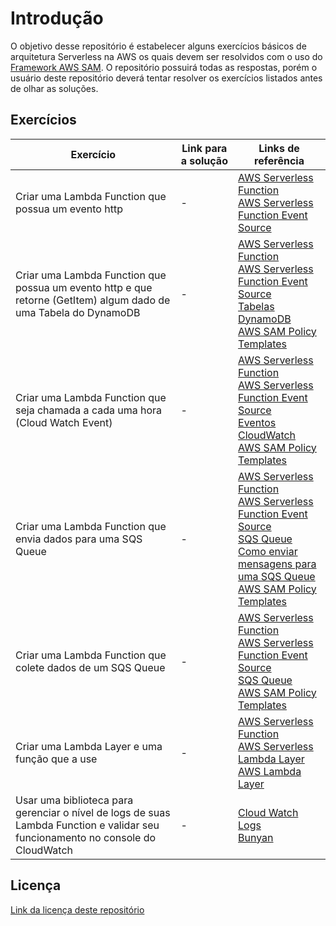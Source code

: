 # Introdução
O objetivo desse repositório é estabelecer alguns exercícios básicos de arquitetura Serverless na AWS os quais devem ser resolvidos com o uso do [Framework AWS SAM](https://aws.amazon.com/serverless/sam/). O repositório possuirá todas as respostas, porém o usuário deste repositório deverá tentar resolver os exercícios listados antes de olhar as soluções.

## Exercícios
|Exercício|Link para a solução|Links de referência|
|-|-|-|
|Criar uma Lambda Function que possua um evento http|-|[AWS Serverless Function](https://docs.aws.amazon.com/serverless-application-model/latest/developerguide/sam-resource-function.html)<br/>[AWS Serverless Function Event Source](https://docs.aws.amazon.com/serverless-application-model/latest/developerguide/sam-property-function-eventsource.html)|
|Criar uma Lambda Function que possua um evento http e que retorne (GetItem) algum dado de uma Tabela do DynamoDB|-|[AWS Serverless Function](https://docs.aws.amazon.com/serverless-application-model/latest/developerguide/sam-resource-function.html)<br/>[AWS Serverless Function Event Source](https://docs.aws.amazon.com/serverless-application-model/latest/developerguide/sam-property-function-eventsource.html)<br/>[Tabelas DynamoDB](https://docs.aws.amazon.com/pt_br/AWSCloudFormation/latest/UserGuide/aws-resource-dynamodb-table.html)<br/>[AWS SAM Policy Templates](https://docs.aws.amazon.com/serverless-application-model/latest/developerguide/serverless-policy-templates.html)|
|Criar uma Lambda Function que seja chamada a cada uma hora (Cloud Watch Event)|-|[AWS Serverless Function](https://docs.aws.amazon.com/serverless-application-model/latest/developerguide/sam-resource-function.html)<br/>[AWS Serverless Function Event Source](https://docs.aws.amazon.com/serverless-application-model/latest/developerguide/sam-property-function-eventsource.html)<br/>[Eventos CloudWatch](https://docs.aws.amazon.com/serverless-application-model/latest/developerguide/sam-property-function-cloudwatchevent.html)<br/>[AWS SAM Policy Templates](https://docs.aws.amazon.com/serverless-application-model/latest/developerguide/serverless-policy-templates.html)|
|Criar uma Lambda Function que envia dados para uma SQS Queue|-|[AWS Serverless Function](https://docs.aws.amazon.com/serverless-application-model/latest/developerguide/sam-resource-function.html)<br/>[AWS Serverless Function Event Source](https://docs.aws.amazon.com/serverless-application-model/latest/developerguide/sam-property-function-eventsource.html)<br/>[SQS Queue](https://docs.aws.amazon.com/AWSCloudFormation/latest/UserGuide/aws-properties-sqs-queues.html)<br/>[Como enviar mensagens para uma SQS Queue](https://docs.aws.amazon.com/AWSJavaScriptSDK/latest/AWS/SQS.html#sendMessage-property)<br/>[AWS SAM Policy Templates](https://docs.aws.amazon.com/serverless-application-model/latest/developerguide/serverless-policy-templates.html)|
|Criar uma Lambda Function que colete dados de um SQS Queue|-|[AWS Serverless Function](https://docs.aws.amazon.com/serverless-application-model/latest/developerguide/sam-resource-function.html)<br/>[AWS Serverless Function Event Source](https://docs.aws.amazon.com/serverless-application-model/latest/developerguide/sam-property-function-eventsource.html)<br/>[SQS Queue](https://docs.aws.amazon.com/AWSCloudFormation/latest/UserGuide/aws-properties-sqs-queues.html)<br/>[AWS SAM Policy Templates](https://docs.aws.amazon.com/serverless-application-model/latest/developerguide/serverless-policy-templates.html)|
|Criar uma Lambda Layer e uma função que a use|-|[AWS Serverless Function](https://docs.aws.amazon.com/serverless-application-model/latest/developerguide/sam-resource-function.html)<br/>[AWS Serverless Lambda Layer](https://docs.aws.amazon.com/AWSCloudFormation/latest/UserGuide/aws-resource-lambda-layerversion.html)<br/>[AWS Lambda Layer](https://docs.aws.amazon.com/lambda/latest/dg/configuration-layers.html)|
|Usar uma biblioteca para gerenciar o nível de logs de suas Lambda Function e validar seu funcionamento no console do CloudWatch|-|[Cloud Watch Logs](https://docs.aws.amazon.com/AmazonCloudWatch/latest/logs/WhatIsCloudWatchLogs.html)<br/>[Bunyan](https://www.npmjs.com/package/bunyan)|

## Licença
[Link da licença deste repositório](./LICENSE)